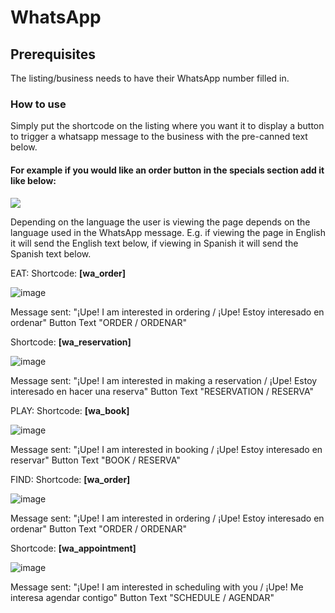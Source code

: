 # WhatsApp

## Prerequisites 

The listing/business needs to have their WhatsApp number filled in.

### How to use

Simply put the shortcode on the listing where you want it to display a button to trigger a whatsapp message to the business with the pre-canned text below. 

#### For example if you would like an order button in the specials section add it like below:
![](https://i.imgur.com/ToObpfw.png)


Depending on the language the user is viewing the page depends on the language used in the WhatsApp message. E.g. if viewing the page in English it will send the English text below, if viewing in Spanish it will send the Spanish text below.



EAT:
Shortcode: **[wa_order]**

![image](https://user-images.githubusercontent.com/111066081/206445434-775f54bf-fb9b-4f01-b862-28c3f9137692.png)

Message sent: "¡Upe! I am interested in ordering / ¡Upe! Estoy interesado en ordenar" Button Text "ORDER / ORDENAR"

Shortcode: **[wa_reservation]** 

![image](https://user-images.githubusercontent.com/111066081/206445593-816535e4-1391-4c7f-8643-f968b03031f1.png)

Message sent: "¡Upe! I am interested in making a reservation / ¡Upe! Estoy interesado en hacer una reserva" Button Text "RESERVATION / RESERVA"

PLAY:
Shortcode: **[wa_book]** 

![image](https://user-images.githubusercontent.com/111066081/206445694-a20236f4-d3ab-4e9c-8548-3d268619c23d.png)

Message sent: "¡Upe! I am interested in booking / ¡Upe! Estoy interesado en reservar" Button Text "BOOK / RESERVA"

FIND:
Shortcode: **[wa_order]**

![image](https://user-images.githubusercontent.com/111066081/206445434-775f54bf-fb9b-4f01-b862-28c3f9137692.png)

Message sent: "¡Upe! I am interested in ordering / ¡Upe! Estoy interesado en ordenar" Button Text "ORDER / ORDENAR"

Shortcode: **[wa_appointment]**

![image](https://user-images.githubusercontent.com/111066081/206445828-6ec50916-e27b-48c3-bb52-f8e48e37168d.png)

Message sent: "¡Upe! I am interested in scheduling with you / ¡Upe! Me interesa agendar contigo" Button Text "SCHEDULE / AGENDAR"
